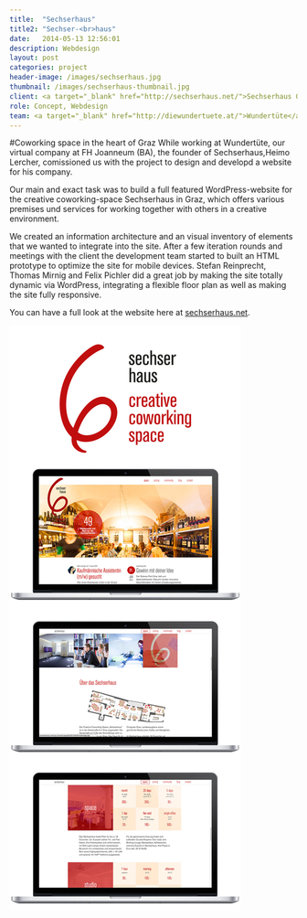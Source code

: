 ```yaml
---
title:  "Sechserhaus"
title2: "Sechser-<br>haus"
date:   2014-05-13 12:56:01
description: Webdesign
layout: post
categories: project
header-image: /images/sechserhaus.jpg
thumbnail: /images/sechserhaus-thumbnail.jpg
client: <a target="_blank" href="http://sechserhaus.net/">Sechserhaus Graz</a>
role: Concept, Webdesign
team: <a target="_blank" href="http://diewundertuete.at/">Wundertüte</a>
---
```


#Coworking space in the heart of Graz
While working at Wundertüte, our virtual company at FH Joanneum (BA), the founder of Sechserhaus,Heimo Lercher, comissioned us with the project to design and developd a website for his company.

Our main and exact task was to build a full featured WordPress-website for the creative coworking-space Sechserhaus in Graz, which offers various premises und services for working together with others in a creative environment.

We created an information architecture and an visual inventory of elements that we wanted to integrate into the site. After a few iteration rounds and meetings with the client the development team started to built an HTML prototype to optimize the site for mobile devices. Stefan Reinprecht, Thomas Mirnig and Felix Pichler did a great job by making the site totally dynamic via WordPress, integrating a flexible floor plan as well as making the site fully responsive.

You can have a full look at the website here at <a target="_blank" href="http://www.sechserhaus.net">sechserhaus.net</a>.

<img src="/images/sechserhaus-post.jpg">